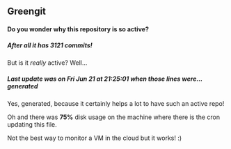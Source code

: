 ## Greengit

#### Do you wonder why this repository is so active?

##### After all it has 3121 commits!

But is it *really* active? Well...

##### Last update was on Fri Jun 21 at 21:25:01 when those lines were... generated

Yes, generated, because it certainly helps a lot to have such an active repo!

Oh and there was **75%** disk usage on the machine
where there is the cron updating this file.

Not the best way to monitor a VM in the cloud but it works! :)
